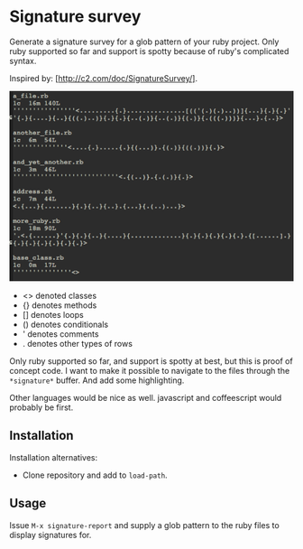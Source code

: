 # Signature survey

Generate a signature survey for a glob pattern of your ruby project.
Only ruby supported so far and support is spotty because of ruby's
complicated syntax.

Inspired by: [http://c2.com/doc/SignatureSurvey/].

![Signatures](doc/img/screenshot.png)

- <> denoted classes
- {} denotes methods
- [] denotes loops
- () denotes conditionals
- ' denotes comments
- . denotes other types of rows

Only ruby supported so far, and support is spotty at best, but this is
proof of concept code. I want to make it possible to navigate to the
files through the `*signature*` buffer. And add some highlighting.

Other languages would be nice as well. javascript and coffeescript
would probably be first.

## Installation

Installation alternatives:

- Clone repository and add to `load-path`.

## Usage

Issue `M-x signature-report` and supply a glob pattern to the ruby
files to display signatures for.

